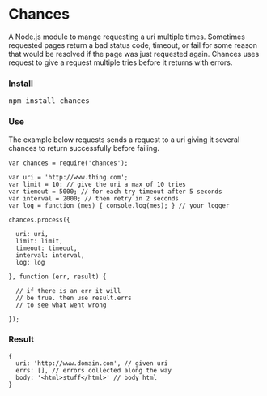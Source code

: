 # Chances

A Node.js module to mange requesting a uri multiple times. Sometimes requested pages return a bad status code, timeout, or fail for some reason that would be resolved if the page was just requested again. Chances uses request to give a request multiple tries before it returns with errors.

### Install

<pre>
npm install chances
</pre>


### Use 

The example below requests sends a request to a uri giving it several chances to return successfully before failing.

    var chances = require('chances');
    
    var uri = 'http://www.thing.com';
    var limit = 10; // give the uri a max of 10 tries
    var tiemout = 5000; // for each try timeout after 5 seconds
    var interval = 2000; // then retry in 2 seconds
    var log = function (mes) { console.log(mes); } // your logger
    
    chances.process({

      uri: uri,
      limit: limit,
      timeout: timeout,
      interval: interval,
      log: log

    }, function (err, result) {
  
      // if there is an err it will
      // be true. then use result.errs
      // to see what went wrong 

    });
    
    
### Result

    {
      uri: 'http://www.domain.com', // given uri
      errs: [], // errors collected along the way
      body: '<html>stuff</html>' // body html
    }
